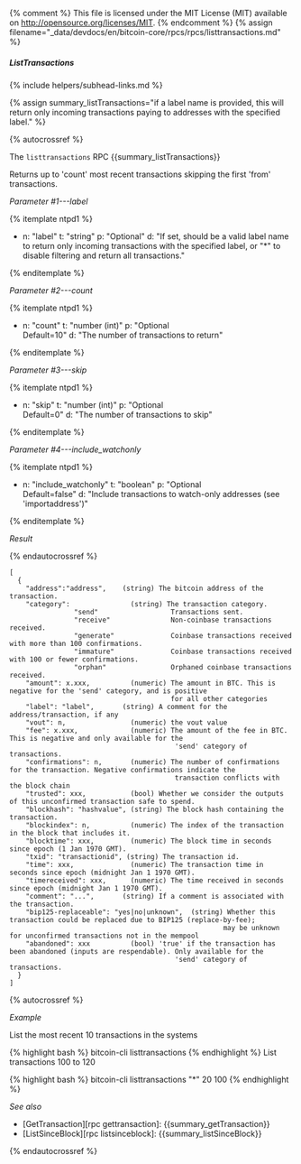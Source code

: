 {% comment %}
This file is licensed under the MIT License (MIT) available on
http://opensource.org/licenses/MIT.
{% endcomment %}
{% assign filename="_data/devdocs/en/bitcoin-core/rpcs/rpcs/listtransactions.md" %}

##### ListTransactions
{% include helpers/subhead-links.md %}

{% assign summary_listTransactions="if a label name is provided, this will return only incoming transactions paying to addresses with the specified label." %}

{% autocrossref %}

The `listtransactions` RPC {{summary_listTransactions}}

Returns up to 'count' most recent transactions skipping the first 'from' transactions.

*Parameter #1---label*

{% itemplate ntpd1 %}
- n: "label"
  t: "string"
  p: "Optional"
  d: "If set, should be a valid label name to return only incoming transactions
       with the specified label, or \"*\" to disable filtering and return all transactions."

{% enditemplate %}

*Parameter #2---count*

{% itemplate ntpd1 %}
- n: "count"
  t: "number (int)"
  p: "Optional<br>Default=10"
  d: "The number of transactions to return"

{% enditemplate %}

*Parameter #3---skip*

{% itemplate ntpd1 %}
- n: "skip"
  t: "number (int)"
  p: "Optional<br>Default=0"
  d: "The number of transactions to skip"

{% enditemplate %}

*Parameter #4---include_watchonly*

{% itemplate ntpd1 %}
- n: "include_watchonly"
  t: "boolean"
  p: "Optional<br>Default=false"
  d: "Include transactions to watch-only addresses (see 'importaddress')"

{% enditemplate %}

*Result*

{% endautocrossref %}

    [
      {
        "address":"address",    (string) The bitcoin address of the transaction.
        "category":               (string) The transaction category.
                    "send"                  Transactions sent.
                    "receive"               Non-coinbase transactions received.
                    "generate"              Coinbase transactions received with more than 100 confirmations.
                    "immature"              Coinbase transactions received with 100 or fewer confirmations.
                    "orphan"                Orphaned coinbase transactions received.
        "amount": x.xxx,          (numeric) The amount in BTC. This is negative for the 'send' category, and is positive
                                            for all other categories
        "label": "label",       (string) A comment for the address/transaction, if any
        "vout": n,                (numeric) the vout value
        "fee": x.xxx,             (numeric) The amount of the fee in BTC. This is negative and only available for the
                                             'send' category of transactions.
        "confirmations": n,       (numeric) The number of confirmations for the transaction. Negative confirmations indicate the
                                             transaction conflicts with the block chain
        "trusted": xxx,           (bool) Whether we consider the outputs of this unconfirmed transaction safe to spend.
        "blockhash": "hashvalue", (string) The block hash containing the transaction.
        "blockindex": n,          (numeric) The index of the transaction in the block that includes it.
        "blocktime": xxx,         (numeric) The block time in seconds since epoch (1 Jan 1970 GMT).
        "txid": "transactionid", (string) The transaction id.
        "time": xxx,              (numeric) The transaction time in seconds since epoch (midnight Jan 1 1970 GMT).
        "timereceived": xxx,      (numeric) The time received in seconds since epoch (midnight Jan 1 1970 GMT).
        "comment": "...",       (string) If a comment is associated with the transaction.
        "bip125-replaceable": "yes|no|unknown",  (string) Whether this transaction could be replaced due to BIP125 (replace-by-fee);
                                                         may be unknown for unconfirmed transactions not in the mempool
        "abandoned": xxx          (bool) 'true' if the transaction has been abandoned (inputs are respendable). Only available for the
                                             'send' category of transactions.
      }
    ]

{% autocrossref %}

*Example*

List the most recent 10 transactions in the systems

{% highlight bash %}
bitcoin-cli listtransactions
{% endhighlight %}
List transactions 100 to 120

{% highlight bash %}
bitcoin-cli listtransactions "*" 20 100
{% endhighlight %}

*See also*

* [GetTransaction][rpc gettransaction]: {{summary_getTransaction}}
* [ListSinceBlock][rpc listsinceblock]: {{summary_listSinceBlock}}

{% endautocrossref %}
